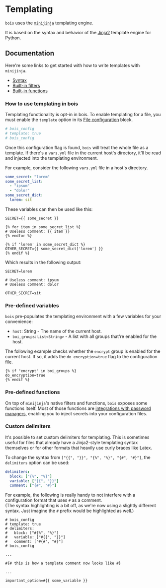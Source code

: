 # Templating

`bois` uses the [`minijinja`](https://docs.rs/minijinja/latest/minijinja/) templating engine.

It is based on the syntax and behavior of the [Jinja2](https://jinja.palletsprojects.com/en/stable/) template engine for Python.

## Documentation

Here're some links to get started with how to write templates with `minijinja`.

- [Syntax](https://docs.rs/minijinja/latest/minijinja/syntax/index.html)
- [Built-in filters](https://docs.rs/minijinja/latest/minijinja/filters/index.html#functions)
- [Built-in functions](https://docs.rs/minijinja/latest/minijinja/functions/index.html#functions)

### How to use templating in bois

Templating functionality is opt-in in bois.
To enable templating for a file, you must enable the `template` option in its [File configuration](./file_configuration.md) block.

```yaml
# bois_config
# template: true
# bois_config
```

Once this configuration flag is found, `bois` will treat the whole file as a template.
If there's a `vars.yml` file in the current host's directory, it'll be read and injected into the templating environment.

For example, consider the following `vars.yml` file in a host's directory.

```yml
some_secret: "lorem"
some_secret_list:
  - "ipsum"
  - "dolor"
some_secret_dict:
  lorem: sit
```

These variables can then be used like this:

```django,jinja
SECRET={{ some_secret }}

{% for item in some_secret_list %}
# Useless comment: {{ item }}
{% endfor %}

{% if 'lorem' in some_secret_dict %}
OTHER_SECRET={{ some_secret_dict['lorem'] }}
{% endif %}
```

Which results in the following output:

```
SECRET=lorem

# Useless comment: ipsum
# Useless comment: dolor

OTHER_SECRET=sit
```

### Pre-defined variables

`bois` pre-populates the templating environment with a few variables for your convenience:

- `host`: String - The name of the current host.
- `boi_groups`: `List<String>` - A list with all groups that're enabled for the host.

The following example checks whether the `encrypt` group is enabled for the current host.
If so, it adds the `do_encryption=true` flag to the configuration file.

```django,jinja
{% if "encrypt" in boi_groups %}
do_encryption=true
{% endif %}
```

### Pre-defined functions

On top of `minijinja`'s native filters and functions, `bois` exposes some functions itself.
Most of those functions are [integrations with password managers](../password_managers/password_managers.md), enabling you to inject secrets into your configuration files.

### Custom delimiters

It's possible to set custom delimiters for templating.
This is sometimes useful for files that already have a Jinja2-style templating syntax themselves or for other formats that heavily use curly braces like Latex.

To change the syntax from `["{{", "}}", "{%", "%}", "{#", "#}"]`, the `delimiters` option can be used:

```yml
delimiters:
  block: ["{%", "%}"]
  variable: ["{{", "}}"]
  comment: ["{#", "#}"]
```

For example, the following is really handy to not interfere with a configuration format that uses `#` as a comment. \
(The syntax highlighting is a bit off, as we're now using a slightly different syntax. Just imagine the `#` prefix would be highlighted as well.)

```django,jinja
# bois_config
# template: true
# delimiters:
#   block: ["#{%", "%}"]
#   variable: ["#{{", "}}"]
#   comment: ["#{#", "#}"]
# bois_config

...

#{# this is how a template comment now looks like #}

...

important_option=#{{ some_variable }}
```
